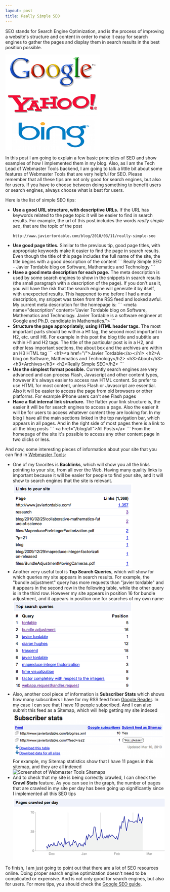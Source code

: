 ```yaml
---
layout: post
title: Really Simple SEO
---
```


<p> 
SEO stands for Search Engine Optimization, and is the process of improving a website's
structure and content in order to make it easy for search engines to gather the pages and
display them in search results in the best position possible.
</p> 

<img src="/images/all-search-engines.png"
           alt="Search Engines"/> 

<p> 
In this post I am going to explain a few basic principles of SEO and show examples of how
I implemented them in my blog. Also, as I am the Tech Lead of Webmaster Tools backend,
I am going to talk a little bit about some features of Webmaster Tools that are very helpful
for SEO. Please remember that all these tips are not only good for search engines, but also
for users. If you have to choose between doing something to benefit users or search engines,
always choose what is best for users.
</p> 
 
<p> 
 Here is the list of simple SEO tips:
</p> 
 
<ul> 
 
<li><strong>Use a good URL structure, with descriptive URLs.</strong> If the URL has
keywords related to the page topic it will be easier to find in search results. For example,
the url of this post includes the words <em>really simple seo</em>, that are the topic
of the post

```
http://www.javiertordable.com/blog/2010/03/11/really-simple-seo
```

</li> 
 
<li> 
<strong>Use good page titles.</strong> Similar to the previous tip, good page titles,
with appropriate keywords make it easier to find the page in search results. Even though
the title of this page includes the full name of the site, the title begins with a good
description of the content
```
    Really Simple SEO - Javier Tordable blog on Software, Mathematics and
    Technology
```
</li>
 
<li> 
<strong>Have a good meta description for each page.</strong> The meta description
is used by some search engines to show in the snippets in search results (the small
paragraph with a description of the page). If you don't use it, you will have the risk that
the search engine will generate it by itself, with unexpected results. This happened
to me before I had a meta description, my snippet was taken from the RSS feed and
looked awful. My current meta description for the homepage is:
```
    &lt;meta name="description" content="Javier Tordable blog on Software,
    Mathematics and Technology. Javier Tordable is a software engineer at
    Google and Ph.D. candidate in Mathematics."&gt;
```
</li> 
 
<li> 
<strong>Structure the page appropriately, using HTML header tags.</strong> The most
important parts should be within a H1 tag, the second most important in H2, etc.
until H6. For example in this post the blog title and subtitle are within H1 and H2 tags.
The title of the particular post is in a H2, and other less important sections, the about
box and the archives are within an H3 HTML tag
```
    &lt;h1&gt;&lt;a href="/"&gt;Javier Tordable&lt;/a&gt;&lt;/h1&gt;
    &lt;h2&gt;A blog on Software, Mathematics and Technology&lt;/h2&gt;
    &lt;h3&gt;About&lt;/h3&gt;
    &lt;h3&gt;Archives&lt;/h3&gt;
    &lt;h2&gt;Really Simple SEO&lt;/h2&gt;
```
</li>
 
<li> 
<strong>Use the simplest format possible.</strong> Currently search engines are
very advanced and can process Flash, Javascript and other content types, however
it's always easier to access raw HTML content. So prefer to use HTML for most content,
unless Flash or Javascript are essential. Also it will be easier to access the page from
old browsers or other platforms. For example iPhone users can't see Flash pages
</li> 
 
<li> 
<strong>Have a flat internal link structure.</strong> The flatter your link structure
is, the easier it will be for search engines to access a page. Also the easier it will be for
users to access whatever content they are looking for. In my blog I have all the main
sections linked in the top navigation bar, which appears in all pages. And in the right
side of most pages there is a link to all the blog posts
```
    &lt;a href="/blog/all"&gt;All Posts&lt;/a&gt;
```
From the homepage of the site it's possible to access any other content page in
two clicks or less.
</li> 
 
</ul> 
 
<p> 
And now, some interesting pieces of information about your site that you can find in
<a href="http://www.google.com/webmasters/tools/">Webmaster Tools</a>:
</p> 
 
<ul> 
 
<li> 
One of my favorites is <strong>Backlinks</strong>, which will show you all the links
pointing to your site, from all over the Web. Having many quality links is important
because it will be easier for people to find your site, and it will show to search engines
that the site is relevant.
<img src="/images/screenshot-webmaster-tools-backlinks.png"
           alt="Screenshot of Webmaster Tools Backlinks"/> 
</li>
 
<li>Another very useful tool is <strong>Top Search Queries</strong>, which will show
for which queries my site appears in search results. For example, the "bundle adjustment"
query has more requests than "javier tordable" and it appears in the second row in the
following table, while the other query is in the third row. However my site appears in
position 16 for bundle adjustment, and it appears in position one for searches of my
own name
<img src="/images/screenshot-webmaster-tools-top-search-queries.png"
           alt="Screenshot of Webmaster Tools Top Search Queries"/> 
</li>

<li>
Also, another cool piece of information is <strong>Subscriber Stats</strong> which
shows how many subscribers I have for my RSS feed from
<a href="http://www.google.com/reader">Google Reader</a>. In my case I can see that
I have 10 people subscribed. And I can also submit this feed as a Sitemap, which will help
getting my site indexed
<img src="/images/screenshot-webmaster-tools-subscriber-stats.png"
           alt="Screenshot of Webmaster Tools Subscriber Stats"/>
For example, my Sitemap statistics show that I have 11 pages in this sitemap, and they
are all indexed
<img src="/image/screenshot-webmaster-tools-sitemaps.png"
           alt="Screenshot of Webmaster Tools Sitemaps"/>
</li> 

<li> 
And to check that my site is being correctly crawled, I can check the <strong>Crawl Stats
</strong> feature. As you can see in the graph, the number of pages that are crawled
in my site per day has been going up significantly since I implemented all this SEO tips
<img src="/images/screenshot-webmaster-tools-crawl-stats.png"
           alt="Screenshot of Webmaster Tools Crawl Stats"/>
</li>

</ul>

<p> 
To finish, I am just going to point out that there are a lot of SEO resources online.
Doing proper search engine optimization doesn't need to be complicated or expensive.
And is not only good for search engines, but also for users. For more tips, you should
check the
<a href="http://googlewebmastercentral.blogspot.com/2008/11/googles-seo-starter-guide.html">
  Google SEO guide</a>.
</p>
